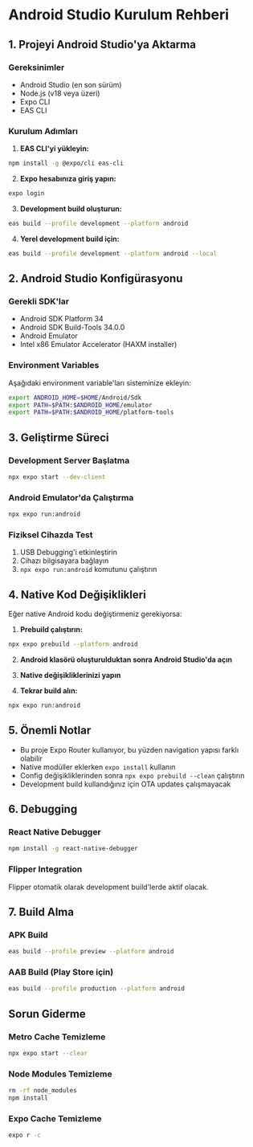 # Android Studio Kurulum Rehberi

## 1. Projeyi Android Studio'ya Aktarma

### Gereksinimler
- Android Studio (en son sürüm)
- Node.js (v18 veya üzeri)
- Expo CLI
- EAS CLI

### Kurulum Adımları

1. **EAS CLI'yi yükleyin:**
```bash
npm install -g @expo/cli eas-cli
```

2. **Expo hesabınıza giriş yapın:**
```bash
expo login
```

3. **Development build oluşturun:**
```bash
eas build --profile development --platform android
```

4. **Yerel development build için:**
```bash
eas build --profile development --platform android --local
```

## 2. Android Studio Konfigürasyonu

### Gerekli SDK'lar
- Android SDK Platform 34
- Android SDK Build-Tools 34.0.0
- Android Emulator
- Intel x86 Emulator Accelerator (HAXM installer)

### Environment Variables
Aşağıdaki environment variable'ları sisteminize ekleyin:

```bash
export ANDROID_HOME=$HOME/Android/Sdk
export PATH=$PATH:$ANDROID_HOME/emulator
export PATH=$PATH:$ANDROID_HOME/platform-tools
```

## 3. Geliştirme Süreci

### Development Server Başlatma
```bash
npx expo start --dev-client
```

### Android Emulator'da Çalıştırma
```bash
npx expo run:android
```

### Fiziksel Cihazda Test
1. USB Debugging'i etkinleştirin
2. Cihazı bilgisayara bağlayın
3. `npx expo run:android` komutunu çalıştırın

## 4. Native Kod Değişiklikleri

Eğer native Android kodu değiştirmeniz gerekiyorsa:

1. **Prebuild çalıştırın:**
```bash
npx expo prebuild --platform android
```

2. **Android klasörü oluşturulduktan sonra Android Studio'da açın**

3. **Native değişikliklerinizi yapın**

4. **Tekrar build alın:**
```bash
npx expo run:android
```

## 5. Önemli Notlar

- Bu proje Expo Router kullanıyor, bu yüzden navigation yapısı farklı olabilir
- Native modüller eklerken `expo install` kullanın
- Config değişikliklerinden sonra `npx expo prebuild --clean` çalıştırın
- Development build kullandığınız için OTA updates çalışmayacak

## 6. Debugging

### React Native Debugger
```bash
npm install -g react-native-debugger
```

### Flipper Integration
Flipper otomatik olarak development build'lerde aktif olacak.

## 7. Build Alma

### APK Build
```bash
eas build --profile preview --platform android
```

### AAB Build (Play Store için)
```bash
eas build --profile production --platform android
```

## Sorun Giderme

### Metro Cache Temizleme
```bash
npx expo start --clear
```

### Node Modules Temizleme
```bash
rm -rf node_modules
npm install
```

### Expo Cache Temizleme
```bash
expo r -c
```